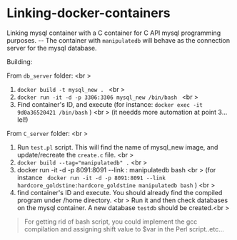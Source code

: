 # Linking-docker-containers

Linking mysql container with a C container for C API mysql programming purposes.  -- The container with ``manipulatedb`` will behave as the connection server for the mysql database.

Building:

From ``db_server`` folder: <br \>

1) ``docker build -t mysql_new . `` <br \>
2) ``docker run -it -d -p 3306:3306 mysql_new /bin/bash `` <br \>
3) Find container's ID, and execute (for instance: ``docker exec -it 9d0a36520421 /bin/bash`` ) <br \>
(it needds more automation at point 3... lel!)


From ``C_server`` folder: <br \>

1) Run ``test.pl`` script. This will find the name of mysql_new image, and update/recreate the ``create.c`` file. <br \> 
2) `` docker build --tag="manipulatedb" . `` <br \>
3) docker run -it -d -p 8091:8091 --link <Container name>:<Container name>  manipulatedb bash <br \>
(for instance `` docker run -it -d -p 8091:8091 --link hardcore_goldstine:hardcore_goldstine manipulatedb bash`` ) <br \>
4) find container's ID and execute. You should already find the compiled program under /home directory. <br \>
Run it and then check databases on the mysql container. A new database `` testdb `` should be created.<br \>



> For getting rid of bash script, you could implement the gcc compilation and assigning shift value to $var in the Perl script..etc... 
